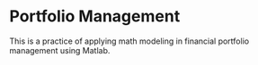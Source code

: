 # Portfolio Management
This is a practice of applying math modeling in financial portfolio management using Matlab. 
